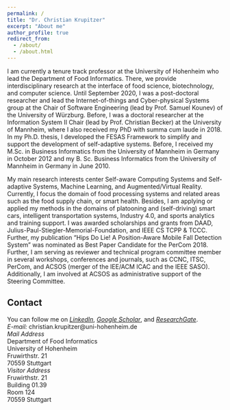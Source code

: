 ```yaml
---
permalink: /
title: "Dr. Christian Krupitzer"
excerpt: "About me"
author_profile: true
redirect_from: 
  - /about/
  - /about.html
---
```


I am currently a tenure track professor at the University of Hohenheim who lead the Department of Food Informatics. There, we provide interdisciplinary research at the interface of food science, biotechnology, and computer science. Until September 2020, I was a post-doctoral researcher and lead the Internet-of-things and Cyber-physical Systems group at the Chair of Software Engineering (lead by Prof. Samuel Kounev) of the University of Würzburg. Before, I was a doctoral researcher at the Information System II Chair (lead by Prof. Christian Becker) at the University of Mannheim, where I also received my PhD with summa cum laude in 2018. In my Ph.D. thesis, I developed the FESAS Framework to simplify and support the development of self-adaptive systems. Before, I received my M.Sc. in Business Informatics from the University of Mannheim in Germany in October 2012 and my B. Sc. Business Informatics from the University of Mannheim in Germany in June 2010.

My main research interests center Self-aware Computing Systems and Self-adaptive Systems, Machine Learning, and Augmented/Virtual Reality. Currently, I focus the domain of food processing systems and related areas such as the food supply chain, or smart health. Besides, I am applying or applied my methods in the domains of platooning and (self-driving) smart cars, intelligent transportation systems, Industry 4.0, and sports analytics and training support. I was awarded scholarships and grants from DAAD, Julius-Paul-Stiegler-Memorial-Foundation, and IEEE CS TCPP & TCCC. Further, my publication “Hips Do Lie! A Position-Aware Mobile Fall Detection System” was nominated as Best Paper Candidate for the PerCom 2018. Further, I am serving as reviewer and technical program committee member in several workshops, conferences and journals, such as CCNC, ITSC, PerCom, and ACSOS (merger of the IEE/ACM ICAC and the IEEE SASO). Additionally, I am involved at ACSOS as administrative support of the Steering Committee.


## Contact


<section class="vcard">
    <div>
      You can follow me on <em><a href="https://www.linkedin.com/in/christian-krupitzer/">LinkedIn</a></em>, <em><a href="https://scholar.google.de/citations?user=SMPWdaoAAAAJ&hl=de/">Google Scholar</a></em>, and <em><a href="https://www.researchgate.net/profile/Christian_Krupitzer">ResearchGate</a></em>. <br />
      <em>E-mail:</em> christian.krupitzer@uni-hohenheim.de <br />
      <!--<em>Phone:</em> +49 (931) 31 83252  <br /> <br />-->
    </div>
    <div class="contactleft">
      <em>Mail Address</em> <br />
      Department of Food Informatics<br />
      University of Hohenheim <br />
      Fruwirthstr. 21 <br />
      70559 Stuttgart <br />
    </div>
    <div class="contactright">
      <em>Visitor Address</em> <br />
      Fruwirthstr. 21 <br />
      Building 01.39<br />
      Room 124<br />
      70559 Stuttgart <br />
    </div>
</section>
